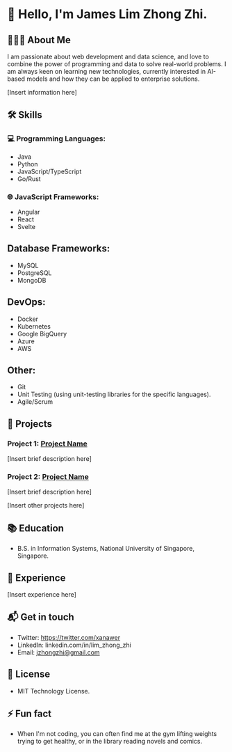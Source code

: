 # 👋 Hello, I'm James Lim Zhong Zhi. 

## 👨🏻‍💻 About Me

I am passionate about web development and data science, and love to combine the power of programming and data to solve real-world problems. I am always keen on learning new technologies, currently interested in AI-based models and how they can be applied to enterprise solutions. 

[Insert information here]

## 🛠️ Skills

### 💻 Programming Languages:

- Java
- Python
- JavaScript/TypeScript
- Go/Rust

### 🌐 JavaScript Frameworks:

- Angular
- React
- Svelte

## Database Frameworks: 

- MySQL
- PostgreSQL
- MongoDB

## DevOps: 
- Docker
- Kubernetes 
- Google BigQuery
- Azure
- AWS 

## Other: 
- Git
- Unit Testing (using unit-testing libraries for the specific languages). 
- Agile/Scrum 

## 🎨 Projects 

### Project 1: [Project Name](https://github.com/[username]/[repository])

[Insert brief description here]

### Project 2: [Project Name](https://github.com/[username]/[repository])

[Insert brief description here]

[Insert other projects here]

## 📚 Education 

- B.S. in Information Systems, National University of Singapore, Singapore.

## 📄 Experience 

[Insert experience here]

## 📬 Get in touch 

- Twitter: https://twitter.com/xanawer
- LinkedIn: linkedin.com/in/lim_zhong_zhi
- Email: jzhongzhi@gmail.com

## 📃 License 

- MIT Technology License. 

## ⚡ Fun fact 

- When I'm not coding, you can often find me at the gym lifting weights trying to get healthy, or in the library reading novels and comics. 


<!---
Xanawer/Xanawer is a ✨ special ✨ repository because its `README.md` (this file) appears on your GitHub profile.
You can click the Preview link to take a look at your changes.
--->
